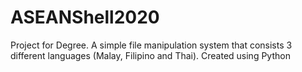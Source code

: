 # ASEANShell2020
Project for Degree. A simple file manipulation system that consists 3 different languages (Malay, Filipino and Thai). Created using Python
